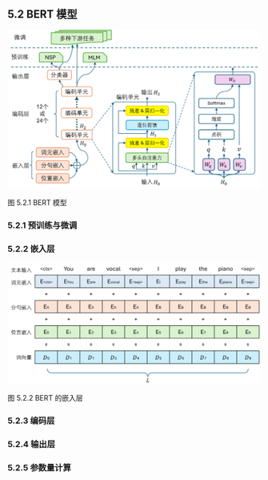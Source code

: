 
## 5.2 BERT 模型


<img src="./img/Bert_model.png" width=700>

图 5.2.1 BERT 模型


### 5.2.1 预训练与微调

### 5.2.2 嵌入层


<img src="./img/Bert_embedding.png" width=720>

图 5.2.2 BERT 的嵌入层


### 5.2.3 编码层

### 5.2.4 输出层

### 5.2.5 参数量计算

